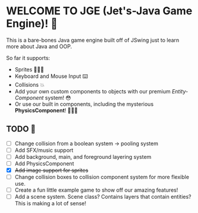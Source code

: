 # WELCOME TO JGE (Jet's-Java Game Engine)! 👋 

This is a bare-bones Java game engine built off of JSwing just to learn more about Java and OOP.

So far it supports:

* Sprites 👨🏽‍🎨
* Keyboard and Mouse Input ⌨️
* Collisions 💥
* Add your own custom components to objects with our premium *Entity-Component* system! 😳
* Or use our built in components, including the mysterious **PhysicsComponent**! 🕵🏾‍♂️

## TODO 📝

- [ ] Change collision from a boolean system -> pooling system
- [ ] Add SFX/music support
- [ ] Add background, main, and foreground layering system
- [ ] Add PhysicsComponent
- [X] ~~Add image support for sprites~~
- [ ] Change collision boxes to collision component system for more flexible use.
- [ ] Create a fun little example game to show off our amazing features!
- [ ] Add a scene system. Scene class? Contains layers that contain entities? This is making a lot of sense!
